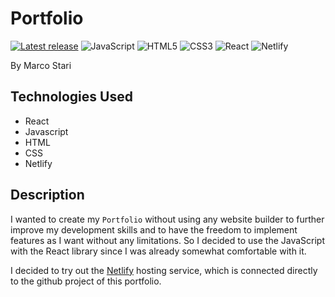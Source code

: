 # Portfolio

[![Latest release](https://img.shields.io/badge/GitHub-100000?style=for-the-badge&logo=github&logoColor=white)](https://github.com/StariMarco/sort-visualizer)
![JavaScript](https://img.shields.io/badge/javascript-%23323330.svg?style=for-the-badge&logo=javascript&logoColor=%23F7DF1E)
![HTML5](https://img.shields.io/badge/html5-%23E34F26.svg?style=for-the-badge&logo=html5&logoColor=white)
![CSS3](https://img.shields.io/badge/css3-%231572B6.svg?style=for-the-badge&logo=css3&logoColor=white)
![React](https://img.shields.io/badge/react-%2320232a.svg?style=for-the-badge&logo=react&logoColor=%2361DAFB)
![Netlify](https://img.shields.io/badge/netlify-%23000000.svg?style=for-the-badge&logo=netlify&logoColor=#00C7B7)

By Marco Stari

## Technologies Used

- React
- Javascript
- HTML
- CSS
- Netlify

## Description

I wanted to create my `Portfolio` without using any website builder to further improve my development skills and to have the freedom to implement features as I want without any limitations. So I decided to use the JavaScript with the React library since I was already somewhat comfortable with it.

I decided to try out the [Netlify](https://www.netlify.com) hosting service, which is connected directly to the github project of this portfolio.
